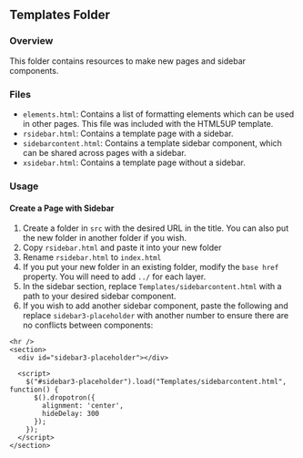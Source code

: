 ## Templates Folder

### Overview
This folder contains resources to make new pages and sidebar components.

### Files
-  `elements.html`: Contains a list of formatting elements which can be used in other pages. This file was included with the HTML5UP template.
-  `rsidebar.html`: Contains a template page with a sidebar.
-  `sidebarcontent.html`: Contains a template sidebar component, which can be shared across pages with a sidebar.
-  `xsidebar.html`: Contains a template page without a sidebar.

### Usage

#### Create a Page with Sidebar
1. Create a folder in `src` with the desired URL in the title. You can also put the new folder in another folder if you wish.
2. Copy `rsidebar.html` and paste it into your new folder
3. Rename `rsidebar.html` to `index.html`
4. If you put your new folder in an existing folder, modify the `base href` property. You will need to add `../` for each layer.
5. In the sidebar section, replace `Templates/sidebarcontent.html` with a path to your desired sidebar component.
6. If you wish to add another sidebar component, paste the following and replace `sidebar3-placeholder` with another number to ensure there are no conflicts between components:
   
  ```
<hr />
  <section>
    <div id="sidebar3-placeholder"></div>

    <script>
      $("#sidebar3-placeholder").load("Templates/sidebarcontent.html", function() {
        $().dropotron({
          alignment: 'center',
          hideDelay: 300
        });
      });
    </script>
  </section>
```
